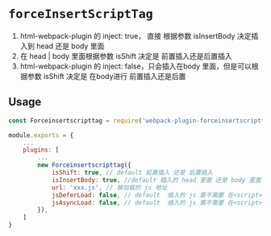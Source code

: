# `forceInsertScriptTag`

1. html-webpack-plugin 的 inject: true， 直接 根据参数 isInsertBody 决定插入到 head 还是 body 里面
2. 在 head | body 里面根据参数 isShift 决定是 前置插入还是后置插入
3. html-webpack-plugin 的 inject: false，只会插入在body 里面，但是可以根据参数 isShift 决定是 在body进行 前置插入还是后置


## Usage

```javascript
const Forceinsertscripttag = require('webpack-plugin-forceinsertscripttag');

module.exports = {
    ...
    plugins: [
        ...
        new Forceinsertscripttag({
            isShift: true, // default 前置插入 还是 后置插入
            isInsertBody: true, //default 插入的 head 里面 还是 body 里面 (html-webpack-plugin 的 inject: false，只会插入在body 里面)
            url: 'xxx.js', // 被加载的 js 地址
            jsDeferLoad: false, // default  插入的 js 需不需要 在<script> 设置 defer 属性
            jsAsyncLoad: false, // default  插入的 js 需不需要 在<script> 设置 async 属性
        }),
    ]
}
```